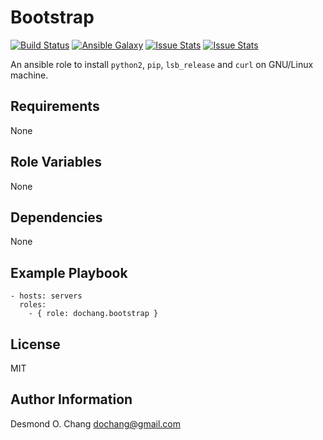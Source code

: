 Bootstrap
=========

[![Build Status](https://travis-ci.org/dochang/ansible-role-bootstrap.svg?branch=master)](https://travis-ci.org/dochang/ansible-role-bootstrap)
[![Ansible Galaxy](https://img.shields.io/badge/galaxy-dochang.bootstrap-blue.svg)](https://galaxy.ansible.com/dochang/bootstrap/)
[![Issue Stats](http://issuestats.com/github/dochang/ansible-role-bootstrap/badge/pr)](http://www.issuestats.com/github/dochang/ansible-role-bootstrap)
[![Issue Stats](http://issuestats.com/github/dochang/ansible-role-bootstrap/badge/issue)](http://www.issuestats.com/github/dochang/ansible-role-bootstrap)

An ansible role to install `python2`, `pip`, `lsb_release` and `curl` on GNU/Linux machine.

Requirements
------------

None

Role Variables
--------------

None

Dependencies
------------

None

Example Playbook
----------------

    - hosts: servers
      roles:
        - { role: dochang.bootstrap }

License
-------

MIT

Author Information
------------------

Desmond O. Chang <dochang@gmail.com>

